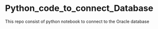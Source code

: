 # Python_code_to_connect_Database
This repo consist of python notebook to connect to the Oracle database
